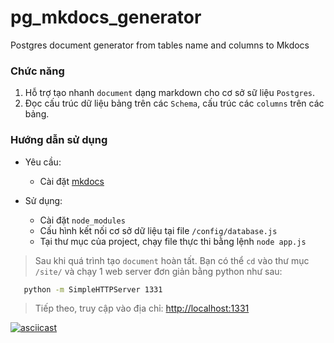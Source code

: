 # pg_mkdocs_generator
Postgres document generator from tables name and columns to Mkdocs

### Chức năng

1. Hỗ trợ tạo nhanh `document` dạng markdown cho cơ sở sữ liệu `Postgres`.
2. Đọc cấu trúc dữ liệu bảng trên các `Schema`, cấu trúc các `columns` trên các bảng.

### Hướng dẫn sử dụng

+ Yêu cầu:
    
    * Cài đặt [mkdocs](http://www.mkdocs.org)
    
+ Sử dụng:
    
    * Cài đặt `node_modules`
    * Cấu hình kết nối cơ sở dữ liệu tại file `/config/database.js`
    * Tại thư mục của project, chạy file thực thi bằng lệnh `node app.js`
    
> Sau khi quá trình tạo `document` hoàn tất. Bạn có thể `cd` vào thư mục `/site/` và chạy 1 web server đơn giản bằng python như sau:
 
 ```bash
    python -m SimpleHTTPServer 1331
 ```
 
> Tiếp theo, truy cập vào địa chỉ: [http://localhost:1331](http://localhost:1331)


[![asciicast](https://s18.postimg.org/8y64g3m61/pg_document_cli.png)](https://asciinema.org/a/eoporinjfh2pyc57yslg0trlu?autoplay=1)
